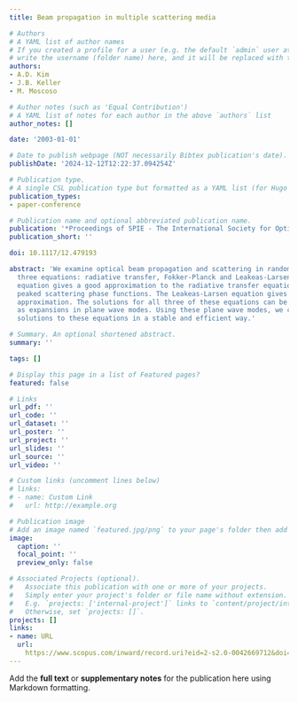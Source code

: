 ```yaml
---
title: Beam propagation in multiple scattering media

# Authors
# A YAML list of author names
# If you created a profile for a user (e.g. the default `admin` user at `content/authors/admin/`), 
# write the username (folder name) here, and it will be replaced with their full name and linked to their profile.
authors:
- A.D. Kim
- J.B. Keller
- M. Moscoso

# Author notes (such as 'Equal Contribution')
# A YAML list of notes for each author in the above `authors` list
author_notes: []

date: '2003-01-01'

# Date to publish webpage (NOT necessarily Bibtex publication's date).
publishDate: '2024-12-12T12:22:37.094254Z'

# Publication type.
# A single CSL publication type but formatted as a YAML list (for Hugo requirements).
publication_types:
- paper-conference

# Publication name and optional abbreviated publication name.
publication: '*Proceedings of SPIE - The International Society for Optical Engineering*'
publication_short: ''

doi: 10.1117/12.479193

abstract: 'We examine optical beam propagation and scattering in random media using
  three equations: radiative transfer, Fokker-Planck and Leakeas-Larsen. The Fokker-Planck
  equation gives a good approximation to the radiative transfer equation for foward
  peaked scattering phase functions. The Leakeas-Larsen equation gives an even better
  approximation. The solutions for all three of these equations can be represented
  as expansions in plane wave modes. Using these plane wave modes, we can compute
  solutions to these equations in a stable and efficient way.'

# Summary. An optional shortened abstract.
summary: ''

tags: []

# Display this page in a list of Featured pages?
featured: false

# Links
url_pdf: ''
url_code: ''
url_dataset: ''
url_poster: ''
url_project: ''
url_slides: ''
url_source: ''
url_video: ''

# Custom links (uncomment lines below)
# links:
# - name: Custom Link
#   url: http://example.org

# Publication image
# Add an image named `featured.jpg/png` to your page's folder then add a caption below.
image:
  caption: ''
  focal_point: ''
  preview_only: false

# Associated Projects (optional).
#   Associate this publication with one or more of your projects.
#   Simply enter your project's folder or file name without extension.
#   E.g. `projects: ['internal-project']` links to `content/project/internal-project/index.md`.
#   Otherwise, set `projects: []`.
projects: []
links:
- name: URL
  url: 
    https://www.scopus.com/inward/record.uri?eid=2-s2.0-0042669712&doi=10.1117%2f12.479193&partnerID=40&md5=b6139b9d457f30c5501906b5516b7a4c
---
```


Add the **full text** or **supplementary notes** for the publication here using Markdown formatting.
